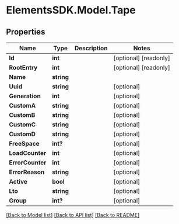 # ElementsSDK.Model.Tape

## Properties

Name | Type | Description | Notes
------------ | ------------- | ------------- | -------------
**Id** | **int** |  | [optional] [readonly] 
**RootEntry** | **int** |  | [optional] [readonly] 
**Name** | **string** |  | 
**Uuid** | **string** |  | [optional] 
**Generation** | **int** |  | [optional] 
**CustomA** | **string** |  | [optional] 
**CustomB** | **string** |  | [optional] 
**CustomC** | **string** |  | [optional] 
**CustomD** | **string** |  | [optional] 
**FreeSpace** | **int?** |  | [optional] 
**LoadCounter** | **int** |  | [optional] 
**ErrorCounter** | **int** |  | [optional] 
**ErrorReason** | **string** |  | [optional] 
**Active** | **bool** |  | [optional] 
**Lto** | **string** |  | [optional] 
**Group** | **int?** |  | [optional] 

[[Back to Model list]](../README.md#documentation-for-models) [[Back to API list]](../README.md#documentation-for-api-endpoints) [[Back to README]](../README.md)


